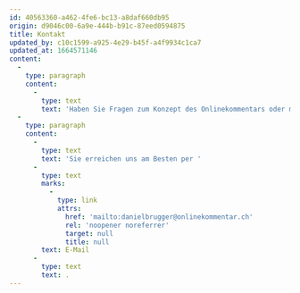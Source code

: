 ```yaml
---
id: 40563360-a462-4fe6-bc13-a8daf660db95
origin: d9046c00-6a9e-444b-b91c-87eed0594875
title: Kontakt
updated_by: c10c1599-a925-4e29-b45f-a4f9934c1ca7
updated_at: 1664571146
content:
  -
    type: paragraph
    content:
      -
        type: text
        text: 'Haben Sie Fragen zum Konzept des Onlinekommentars oder möchten Sie einen Kommentar für den Onlinekommentar verfassen? '
  -
    type: paragraph
    content:
      -
        type: text
        text: 'Sie erreichen uns am Besten per '
      -
        type: text
        marks:
          -
            type: link
            attrs:
              href: 'mailto:danielbrugger@onlinekommentar.ch'
              rel: 'noopener noreferrer'
              target: null
              title: null
        text: E-Mail
      -
        type: text
        text: .
---
```

